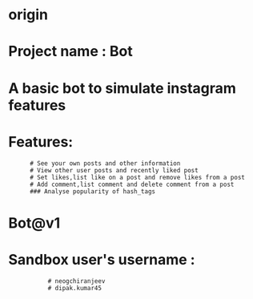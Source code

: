 # origin
# Project name : Bot
# A basic bot to simulate instagram features
# Features:
          # See your own posts and other information
          # View other user posts and recently liked post
          # Set likes,list like on a post and remove likes from a post
          # Add comment,list comment and delete comment from a post
          ### Analyse popularity of hash_tags
          
# Bot@v1   
# Sandbox user's username :
               # neogchiranjeev
               # dipak.kumar45
